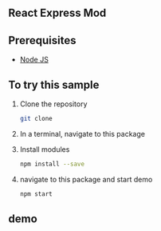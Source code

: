## React Express Mod 

## Prerequisites

- [Node JS](https://nodejs.org/en/download/)

## To try this sample

1) Clone the repository

    ```bash
    git clone 
    ```


1) In a terminal, navigate to this package

1) Install modules

    ```bash
    npm install --save
    ```
1) navigate to this package and start demo 

    ```bash
    npm start 
    ```

## demo 
